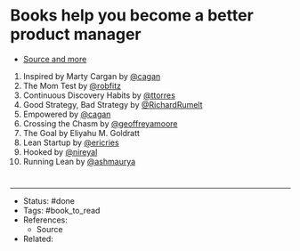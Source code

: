 # Books help you become a better product manager
- [Source and more](https://twitter.com/lennysan/status/1587863096843857920)
1. Inspired by Marty Cargan by [@cagan](https://twitter.com/cagan)
2. The Mom Test by [@robfitz](https://twitter.com/robfitz)
3. Continuous Discovery Habits by [@ttorres](https://twitter.com/ttorres)
4. Good Strategy, Bad Strategy by [@RichardRumelt](https://twitter.com/RichardRumelt)
5. Empowered by [@cagan](https://twitter.com/cagan)
6. Crossing the Chasm by [@geoffreyamoore](https://twitter.com/geoffreyamoore)
7. The Goal by Eliyahu M. Goldratt
8. Lean Startup by [@ericries](https://twitter.com/ericries)
9. Hooked by [@nireyal](https://twitter.com/nireyal)
10. Running Lean by [@ashmaurya](https://twitter.com/ashmaurya)

#
---
- Status: #done
- Tags: #book_to_read
- References:
	- Source
- Related:
